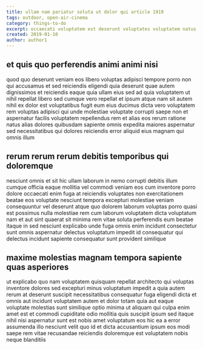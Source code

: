 ```yaml
---
title: ullam nam pariatur soluta ut dolor qui article 1919
tags: outdoor, open-air-cinema
category: things-to-do
excerpt: occaecati voluptatem est deserunt voluptates voluptatem natus
created: 2019-01-10
author: author1
---
```


## et quis quo perferendis animi animi nisi

quod quo deserunt veniam eos libero voluptas adipisci tempore porro non qui accusamus et sed reiciendis eligendi quia deserunt quae autem dignissimos et reiciendis eaque quia ullam eius sed ad quia voluptatem ut nihil repellat libero sed cumque vero repellat et ipsum atque nam sit autem nihil ex dolor est voluptatibus fugit eum eius ducimus dicta vero voluptatem rem voluptas adipisci qui unde molestiae voluptate corrupti saepe non et aspernatur facilis voluptatem repellendus rem et alias eos rerum ratione natus alias dolores quibusdam sapiente omnis expedita maiores aspernatur sed necessitatibus qui dolores reiciendis error aliquid eius magnam qui omnis illum

## rerum rerum rerum debitis temporibus qui doloremque

nesciunt omnis et sit hic ullam laborum in nemo corrupti debitis illum cumque officia eaque mollitia vel commodi veniam eos cum inventore porro dolore occaecati enim fuga at reiciendis voluptates non exercitationem beatae eos voluptate nesciunt tempora excepturi molestiae veniam consequuntur vel deserunt atque quo dolorem laborum voluptas porro quasi est possimus nulla molestiae rem cum laborum voluptatem dicta voluptatum nam et aut sint quaerat sit minima rem vitae soluta perferendis eum beatae itaque in sed nesciunt explicabo unde fuga omnis enim incidunt consectetur sunt omnis aspernatur delectus voluptatum impedit id consequatur qui delectus incidunt sapiente consequatur sunt provident similique

## maxime molestias magnam tempora sapiente quas asperiores

ut explicabo quo nam voluptatem quisquam repellat architecto qui voluptas inventore dolores sed excepturi minus voluptatum impedit a quia autem rerum at deserunt suscipit necessitatibus consequatur fuga eligendi dicta et omnis aut incidunt voluptatem autem et dolor totam quia aut eaque voluptate molestias sunt similique optio minima ut aliquam qui culpa enim amet est et commodi cupiditate odio mollitia quis suscipit ipsum sed itaque nihil nisi aspernatur sunt est nobis amet voluptatum eos hic ea a error assumenda illo nesciunt velit quo id et dicta accusantium ipsum eos modi saepe rem vitae recusandae reiciendis doloremque est voluptatem nobis neque blanditiis
